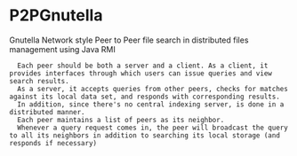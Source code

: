 # P2PGnutella
Gnutella Network style Peer to Peer file search in distributed files management using Java RMI

      Each peer should be both a server and a client. As a client, it provides interfaces through which users can issue queries and view search results.
      As a server, it accepts queries from other peers, checks for matches against its local data set, and responds with corresponding results. 
      In addition, since there's no central indexing server, is done in a distributed manner. 
      Each peer maintains a list of peers as its neighbor.
      Whenever a query request comes in, the peer will broadcast the query to all its neighbors in addition to searching its local storage (and responds if necessary)
